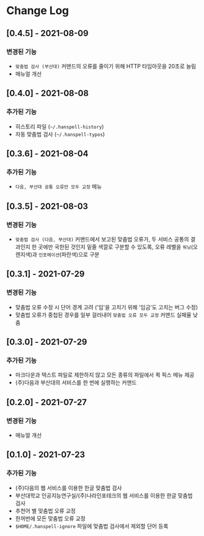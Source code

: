 # Change Log

## [0.4.5] - 2021-08-09

### 변경된 기능

- `맞춤법 검사 (부산대)` 커맨드의 오류를 줄이기 위해 HTTP 타임아웃을 20초로 늘림
- 매뉴얼 개선

## [0.4.0] - 2021-08-08

### 추가된 기능

- 히스토리 파일 (`~/.hanspell-history`)
- 자동 맞춤법 검사 (`~/.hanspell-typos`)

## [0.3.6] - 2021-08-04

### 추가된 기능

- `다음, 부산대 공통 오류만 모두 교정` 메뉴

## [0.3.5] - 2021-08-03

### 변경된 기능

- `맞춤법 검사 (다음, 부산대)` 커맨드에서 보고된 맞춤법 오류가, 두 서비스 공통의 결과인지 한 곳에만 국한된 것인지 밑줄 색깔로 구분할 수 있도록, 오류 레벨을 `워닝`(오렌지색)과 `인포메이션`(파란색)으로 구분

## [0.3.1] - 2021-07-29

### 변경된 기능

- 맞춤법 오류 수정 시 단어 경계 고려 ('임'을 고치기 위해 '임금'도 고치는 버그 수정)
- 맞춤법 오류가 중첩된 경우를 일부 걸러내어 `맞춤법 오류 모두 교정` 커맨드 실패율 낮춤

## [0.3.0] - 2021-07-29

### 추가된 기능

- 마크다운과 텍스트 파일로 제한하지 않고 모든 종류의 파일에서 퀵 픽스 메뉴 제공
- (주)다음과 부산대의 서비스를 한 번에 실행하는 커맨드

## [0.2.0] - 2021-07-27

### 변경된 기능

- 매뉴얼 개선

## [0.1.0] - 2021-07-23

### 추가된 기능

- (주)다음의 웹 서비스를 이용한 한글 맞춤법 검사
- 부산대학교 인공지능연구실/(주)나라인포테크의 웹 서비스를 이용한 한글 맞춤법 검사
- 추천어 별 맞춤법 오류 교정
- 한꺼번에 모든 맞춤법 오류 교정
- `$HOME/.hanspell-ignore` 파일에 맞춤법 검사에서 제외할 단어 등록
